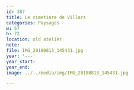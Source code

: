 ```yaml
---
id: 387
title: Le cimetiére de Villars
categories: Paysages
w: 57
h: 72
location: old atelier
note:
file: IMG_20180813_145431.jpg
year: '---'
year_start:
year_end:
image: ../../media/img/IMG_20180813_145431.jpg

---
```

